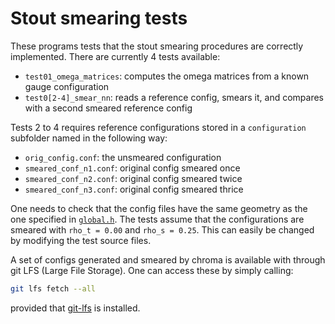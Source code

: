 # Stout smearing tests

These programs tests that the stout smearing procedures are correctly
implemented. There are currently 4 tests available:

 * `test01_omega_matrices`: computes the omega matrices from a known gauge
   configuration
 * `test0[2-4]_smear_nn`: reads a reference config, smears it, and compares with
   a second smeared reference config

Tests 2 to 4 requires reference configurations stored in a `configuration`
subfolder named in the following way:

 * `orig_config.conf`: the unsmeared configuration
 * `smeared_conf_n1.conf`: original config smeared once
 * `smeared_conf_n2.conf`: original config smeared twice
 * `smeared_conf_n3.conf`: original config smeared thrice

One needs to check that the config files have the same geometry as the one
specified in [`global.h`](include/global.h). The tests assume that the
configurations are smeared with `rho_t = 0.00` and `rho_s = 0.25`. This can
easily be changed by modifying the test source files.

A set of configs generated and smeared by chroma is available with through git
LFS (Large File Storage). One can access these by simply calling:

```bash
git lfs fetch --all
```

provided that [git-lfs](https://git-lfs.github.com/) is installed.
